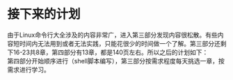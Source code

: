 # 接下来的计划
由于Linux命令行大全涉及的内容非常广，进入第三部分发现内容很松散。有些内容短时间内无法用到或者无法实践，只能花很少的时间做一个了解。第三部分还剩下16-23共8章，第四部分有13章，都是140页左右。所以之后的计划如下：
<br>第四部分开始顺序进行（shell脚本编写），第三部分按需求程度每天挑选一章，按需求进行学习。
